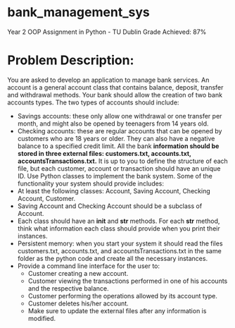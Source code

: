 # bank_management_sys
Year 2 OOP Assignment in Python - TU Dublin
Grade Achieved: 87%

# Problem Description:

You are asked to develop an application to manage bank services. An account is a general
account class that contains balance, deposit, transfer and withdrawal methods. Your bank should allow the creation of two bank
accounts types. The two types of accounts should include:

 - Savings accounts: these only allow one withdrawal or one transfer per month, and might also be opened by teenagers from 14 years old.
 - Checking accounts: these are regular accounts that can be opened by customers who are 18 years or older. They can also have a negative balance to a specified credit limit. All the bank **information should be stored in three external files: customers.txt, accounts.txt, accountsTransactions.txt.** It is up to you to define the structure of each file, but each customer, account or transaction should have an unique ID. Use Python classes to implement the bank system. Some of the functionality your system should provide includes:
 - At least the following classes: Account, Saving Account, Checking Account, Customer.
 - Saving Account and Checking Account should be a subclass of Account.
 - Each class should have an __init__ and __str__ methods. For each __str__ method, think what information each class should provide when you print their instances.
 - Persistent memory: when you start your system it should read the files customers.txt, accounts.txt, and accountsTransactions.txt in the same folder as the python code and create all the necessary instances.
 - Provide a command line interface for the user to:
   - Customer creating a new account.
   - Customer viewing the transactions performed in one of his accounts and the respective balance.
   - Customer performing the operations allowed by its account type.
   - Customer deletes his/her account.
   - Make sure to update the external files after any information is modified.
